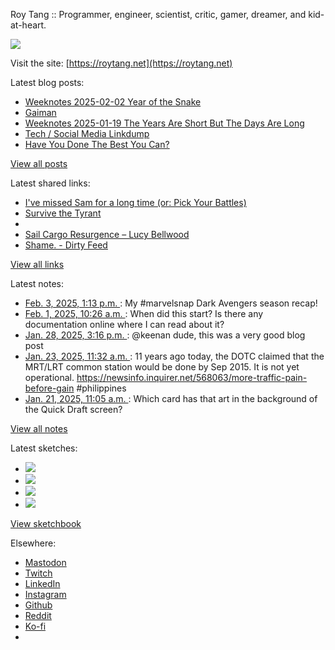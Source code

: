 Roy Tang :: Programmer, engineer, scientist, critic, gamer, dreamer, and kid-at-heart.

![](https://roytang.net/static/img/profile.jpg)

Visit the site: [https://roytang.net](https://roytang.net)

Latest blog posts:

- [Weeknotes 2025-02-02 Year of the Snake](https://roytang.net/2025/02/weeknotes-02-02/)
- [Gaiman](https://roytang.net/2025/01/gaiman/)
- [Weeknotes 2025-01-19 The Years Are Short But The Days Are Long](https://roytang.net/2025/01/weeknotes-01-26/)
- [Tech / Social Media Linkdump](https://roytang.net/2025/01/tech-linkdump/)
- [Have You Done The Best You Can?](https://roytang.net/2025/01/the-best-you-can/)

[View all posts](https://roytang.net/blog)

Latest shared links:

- [I&#x27;ve missed Sam for a long time (or: Pick Your Battles)](https://roytang.net/2025/02/3b6ffd2fb2ceec5ccc386691fb1d0295/)
- [Survive the Tyrant](https://roytang.net/2025/02/9e9a448b3f9e826cb348fb818cc05aa4/)
- [](https://roytang.net/2025/01/1i8h732/)
- [Sail Cargo Resurgence – Lucy Bellwood](https://roytang.net/2024/12/8da9d779ad6716b7628de4f2f793b4ec/)
- [Shame. - Dirty Feed](https://roytang.net/2024/12/6ed3376111caa8ae2b1e676fadb69528/)

[View all links](https://roytang.net/links)

Latest notes:

- [Feb. 3, 2025, 1:13 p.m. ](https://roytang.net/2025/02/113938242629789627/): My #marvelsnap Dark Avengers season recap!
- [Feb. 1, 2025, 10:26 a.m. ](https://roytang.net/2025/02/mab6ii6/): When did this start? Is there any documentation online where I can read about it?
- [Jan. 28, 2025, 3:16 p.m. ](https://roytang.net/2025/01/113904754192014412/): @keenan dude, this was a very good blog post
- [Jan. 23, 2025, 11:32 a.m. ](https://roytang.net/2025/01/113875561274213811/): 11 years ago today, the DOTC claimed that the MRT/LRT common station would be done by Sep 2015. It is not yet operational. https://newsinfo.inquirer.net/568063/more-traffic-pain-before-gain #philippines
- [Jan. 21, 2025, 11:05 a.m. ](https://roytang.net/2025/01/m8aaa9o/): Which card has that art in the background of the Quick Draft screen?

[View all notes](https://roytang.net/notes)

Latest sketches:


- ![](https://roytang.net/media/cache/32/e6/32e6bccc49e8369f7e33d4b393e24821.jpg)
- ![](https://roytang.net/media/cache/6d/bb/6dbb65d9198fe1692eed00385ef079c4.jpg)
- ![](https://roytang.net/media/cache/55/78/5578c142afd534e31f9723865e041b14.jpg)
- ![](https://roytang.net/media/cache/8d/43/8d430eed2c30a27b5a12b8bdf278fd18.jpg)

[View sketchbook](https://roytang.net/albums/sketchbook)


Elsewhere:

- [Mastodon](https://indieweb.social/@roytang)
- [Twitch](https://twitch.tv/twitchyroy)
- [LinkedIn](https://www.linkedin.com/in/roytang)
- [Instagram](https://instagram.com/roytang0400)
- [Github](https://github.com/roytang)
- [Reddit](https://reddit.com/u/hungryroy)
- [Ko-fi](https://ko-fi.com/roytang)
- [](mailto:hello@roytang.net)